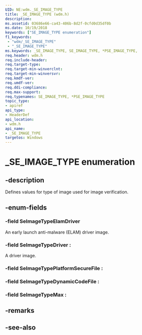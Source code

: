 ```yaml
---
UID: NE:wdm._SE_IMAGE_TYPE
title: _SE_IMAGE_TYPE (wdm.h)
description: 
ms.assetid: 03686e66-ca43-406b-8d2f-0cfd0d35df0b
ms.date: 10/19/2018
keywords: ["SE_IMAGE_TYPE enumeration"]
f1_keywords:
 - "wdm/_SE_IMAGE_TYPE"
 - "_SE_IMAGE_TYPE"
ms.keywords: _SE_IMAGE_TYPE, SE_IMAGE_TYPE, *PSE_IMAGE_TYPE, 
req.header: wdm.h
req.include-header:
req.target-type:
req.target-min-winverclnt:
req.target-min-winversvr:
req.kmdf-ver:
req.umdf-ver:
req.ddi-compliance:
req.max-support:
req.typenames: SE_IMAGE_TYPE, *PSE_IMAGE_TYPE
topic_type: 
- apiref
api_type: 
- HeaderDef
api_location:
- wdm.h
api_name: 
- _SE_IMAGE_TYPE
targetos: Windows
---
```


# _SE_IMAGE_TYPE enumeration

## -description

Defines values for type of image used for image verification.

## -enum-fields

### -field SeImageTypeElamDriver

An early launch anti-malware (ELAM) driver image. 

### -field SeImageTypeDriver : 

A driver image.

### -field SeImageTypePlatformSecureFile : 

### -field SeImageTypeDynamicCodeFile : 
### -field SeImageTypeMax : 

## -remarks

## -see-also
